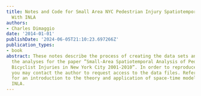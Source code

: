 ```yaml
---
title: Notes and Code for Small Area NYC Pedestrian Injury Spatiotemporal Analyses
  With INLA
authors:
- Charles Dimaggio
date: '2014-01-01'
publishDate: '2024-06-05T21:10:23.697266Z'
publication_types:
- book
abstract: These notes describe the process of creating the data sets and conducting
  the analyses for the paper ”Small-Area Spatiotemporal Analysis of Pedestrian and
  Bicyclist Injuries in New York City 2001-2010”. In order to reproduce the analyses,
  you may contact the author to request access to the data files. Refer to the appendices
  for an introduction to the theory and application of space-time modeling in R with
  INLA.
---
```

